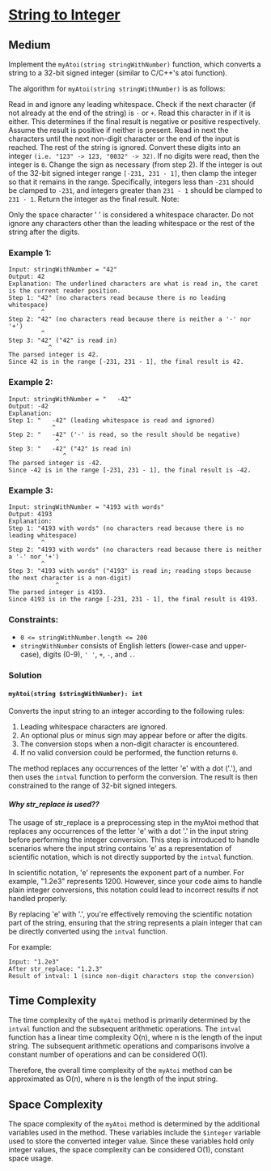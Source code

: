 # [String to Integer](https://leetcode.com/problems/string-to-integer-atoi/description/)

## Medium

Implement the `myAtoi(string stringWithNumber)` function, which converts a string to a 32-bit signed integer (similar to
C/C++'s atoi
function).

The algorithm for `myAtoi(string stringWithNumber)` is as follows:

Read in and ignore any leading whitespace.
Check if the next character (if not already at the end of the string) is `-` or `+`. Read this character in if it is
either. This determines if the final result is negative or positive respectively. Assume the result is positive if
neither is present.
Read in next the characters until the next non-digit character or the end of the input is reached. The rest of the
string is ignored.
Convert these digits into an integer `(i.e. "123" -> 123, "0032" -> 32)`. If no digits were read, then the integer
is `0`.
Change the sign as necessary (from step 2).
If the integer is out of the 32-bit signed integer range `[-231, 231 - 1]`, then clamp the integer so that it remains in
the range. Specifically, integers less than `-231` should be clamped to `-231`, and integers greater than `231 - 1`
should be
clamped to `231 - 1`.
Return the integer as the final result.
Note:

Only the space character ' ' is considered a whitespace character.
Do not ignore any characters other than the leading whitespace or the rest of the string after the digits.

### Example 1:

```
Input: stringWithNumber = "42"
Output: 42
Explanation: The underlined characters are what is read in, the caret is the current reader position.
Step 1: "42" (no characters read because there is no leading whitespace)
         ^
Step 2: "42" (no characters read because there is neither a '-' nor '+')
         ^
Step 3: "42" ("42" is read in)
           ^
The parsed integer is 42.
Since 42 is in the range [-231, 231 - 1], the final result is 42.
```

### Example 2:

```
Input: stringWithNumber = "   -42"
Output: -42
Explanation:
Step 1: "   -42" (leading whitespace is read and ignored)
            ^
Step 2: "   -42" ('-' is read, so the result should be negative)
             ^
Step 3: "   -42" ("42" is read in)
               ^
The parsed integer is -42.
Since -42 is in the range [-231, 231 - 1], the final result is -42.
```

### Example 3:

```
Input: stringWithNumber = "4193 with words"
Output: 4193
Explanation:
Step 1: "4193 with words" (no characters read because there is no leading whitespace)
         ^
Step 2: "4193 with words" (no characters read because there is neither a '-' nor '+')
         ^
Step 3: "4193 with words" ("4193" is read in; reading stops because the next character is a non-digit)
             ^
The parsed integer is 4193.
Since 4193 is in the range [-231, 231 - 1], the final result is 4193.
```

### Constraints:

* `0 <= stringWithNumber.length <= 200`
* `stringWithNumber` consists of English letters (lower-case and upper-case), digits (0-9), `' '`, `+`, `-`, and `.`.

### Solution

#### `myAtoi(string $stringWithNumber): int`

Converts the input string to an integer according to the following rules:

1. Leading whitespace characters are ignored.
2. An optional plus or minus sign may appear before or after the digits.
3. The conversion stops when a non-digit character is encountered.
4. If no valid conversion could be performed, the function returns `0`.

The method replaces any occurrences of the letter 'e' with a dot ('.'), and then uses the `intval` function to perform
the conversion. The result is then constrained to the range of 32-bit signed integers.

#### ***Why str_replace is used??***

The usage of str_replace is a preprocessing step in the myAtoi method that replaces any occurrences of the letter 'e'
with a dot '.' in the input string before performing the integer conversion. This step is introduced to handle scenarios
where the input string contains 'e' as a representation of scientific notation, which is not directly supported by the
`intval` function.

In scientific notation, 'e' represents the exponent part of a number. For example, "1.2e3" represents 1200. However,
since your code aims to handle plain integer conversions, this notation could lead to incorrect results if not handled
properly.

By replacing 'e' with '.', you're effectively removing the scientific notation part of the string, ensuring that the
string represents a plain integer that can be directly converted using the `intval` function.

For example:

```
Input: "1.2e3"
After str_replace: "1.2.3"
Result of intval: 1 (since non-digit characters stop the conversion)
```

## Time Complexity

The time complexity of the `myAtoi` method is primarily determined by the `intval` function and the subsequent
arithmetic operations. The `intval` function has a linear time complexity O(n), where n is the length of the input
string. The subsequent arithmetic operations and comparisons involve a constant number of operations and can be
considered O(1).

Therefore, the overall time complexity of the `myAtoi` method can be approximated as O(n), where n is the length of the
input string.

## Space Complexity

The space complexity of the `myAtoi` method is determined by the additional variables used in the method. These
variables include the `$integer` variable used to store the converted integer value. Since these variables hold only
integer values, the space complexity can be considered O(1), constant space usage.